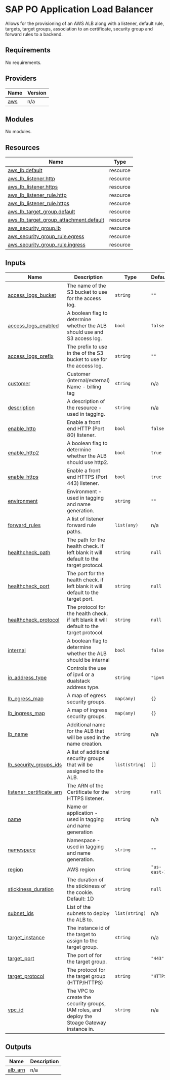 # SAP PO Application Load Balancer
Allows for the provisioning of an AWS ALB along with a listener, default rule, targets, target groups, association to an certificate, security group and forward rules to a backend. 

<!-- BEGINNING OF PRE-COMMIT-TERRAFORM DOCS HOOK -->
## Requirements

No requirements.

## Providers

| Name | Version |
|------|---------|
| <a name="provider_aws"></a> [aws](#provider\_aws) | n/a |

## Modules

No modules.

## Resources

| Name | Type |
|------|------|
| [aws_lb.default](https://registry.terraform.io/providers/hashicorp/aws/latest/docs/resources/lb) | resource |
| [aws_lb_listener.http](https://registry.terraform.io/providers/hashicorp/aws/latest/docs/resources/lb_listener) | resource |
| [aws_lb_listener.https](https://registry.terraform.io/providers/hashicorp/aws/latest/docs/resources/lb_listener) | resource |
| [aws_lb_listener_rule.http](https://registry.terraform.io/providers/hashicorp/aws/latest/docs/resources/lb_listener_rule) | resource |
| [aws_lb_listener_rule.https](https://registry.terraform.io/providers/hashicorp/aws/latest/docs/resources/lb_listener_rule) | resource |
| [aws_lb_target_group.default](https://registry.terraform.io/providers/hashicorp/aws/latest/docs/resources/lb_target_group) | resource |
| [aws_lb_target_group_attachment.default](https://registry.terraform.io/providers/hashicorp/aws/latest/docs/resources/lb_target_group_attachment) | resource |
| [aws_security_group.lb](https://registry.terraform.io/providers/hashicorp/aws/latest/docs/resources/security_group) | resource |
| [aws_security_group_rule.egress](https://registry.terraform.io/providers/hashicorp/aws/latest/docs/resources/security_group_rule) | resource |
| [aws_security_group_rule.ingress](https://registry.terraform.io/providers/hashicorp/aws/latest/docs/resources/security_group_rule) | resource |

## Inputs

| Name | Description | Type | Default | Required |
|------|-------------|------|---------|:--------:|
| <a name="input_access_logs_bucket"></a> [access\_logs\_bucket](#input\_access\_logs\_bucket) | The name of the S3 bucket to use for the access log. | `string` | `""` | no |
| <a name="input_access_logs_enabled"></a> [access\_logs\_enabled](#input\_access\_logs\_enabled) | A boolean flag to determine whether the ALB should use and S3 access log. | `bool` | `false` | no |
| <a name="input_access_logs_prefix"></a> [access\_logs\_prefix](#input\_access\_logs\_prefix) | The prefix to use in the of the S3 bucket to use for the access log. | `string` | `""` | no |
| <a name="input_customer"></a> [customer](#input\_customer) | Customer (internal/external) Name - billing tag | `string` | n/a | yes |
| <a name="input_description"></a> [description](#input\_description) | A description of the resource - used in tagging. | `string` | n/a | yes |
| <a name="input_enable_http"></a> [enable\_http](#input\_enable\_http) | Enable a front end HTTP (Port 80) listener. | `bool` | `false` | no |
| <a name="input_enable_http2"></a> [enable\_http2](#input\_enable\_http2) | A boolean flag to determine whether the ALB should use http2. | `bool` | `true` | no |
| <a name="input_enable_https"></a> [enable\_https](#input\_enable\_https) | Enable a front end HTTPS (Port 443) listener. | `bool` | `true` | no |
| <a name="input_environment"></a> [environment](#input\_environment) | Environment - used in tagging and name generation. | `string` | `""` | no |
| <a name="input_forward_rules"></a> [forward\_rules](#input\_forward\_rules) | A list of listener forward rule paths. | `list(any)` | n/a | yes |
| <a name="input_healthcheck_path"></a> [healthcheck\_path](#input\_healthcheck\_path) | The path for the health check. if left blank it will default to the target protocol. | `string` | `null` | no |
| <a name="input_healthcheck_port"></a> [healthcheck\_port](#input\_healthcheck\_port) | The port for the health check. if left blank it will default to the target port. | `string` | `null` | no |
| <a name="input_healthcheck_protocol"></a> [healthcheck\_protocol](#input\_healthcheck\_protocol) | The protocol for the health check. if left blank it will default to the target protocol. | `string` | `null` | no |
| <a name="input_internal"></a> [internal](#input\_internal) | A boolean flag to determine whether the ALB should be internal | `bool` | `false` | no |
| <a name="input_ip_address_type"></a> [ip\_address\_type](#input\_ip\_address\_type) | Controls the use of ipv4 or a dualstack address type. | `string` | `"ipv4"` | no |
| <a name="input_lb_egress_map"></a> [lb\_egress\_map](#input\_lb\_egress\_map) | A map of egress security groups. | `map(any)` | `{}` | no |
| <a name="input_lb_ingress_map"></a> [lb\_ingress\_map](#input\_lb\_ingress\_map) | A map of ingress security groups. | `map(any)` | `{}` | no |
| <a name="input_lb_name"></a> [lb\_name](#input\_lb\_name) | Additional name for the ALB that will be used in the name creation. | `string` | n/a | yes |
| <a name="input_lb_security_groups_ids"></a> [lb\_security\_groups\_ids](#input\_lb\_security\_groups\_ids) | A list of additional security groups that will be assigned to the ALB. | `list(string)` | `[]` | no |
| <a name="input_listener_certificate_arn"></a> [listener\_certificate\_arn](#input\_listener\_certificate\_arn) | The ARN of the Certificate for the HTTPS listener. | `string` | `null` | no |
| <a name="input_name"></a> [name](#input\_name) | Name or application - used in tagging and name generation | `string` | n/a | yes |
| <a name="input_namespace"></a> [namespace](#input\_namespace) | Namespace - used in tagging and name generation. | `string` | `""` | no |
| <a name="input_region"></a> [region](#input\_region) | AWS region | `string` | `"us-east-1"` | no |
| <a name="input_stickiness_duration"></a> [stickiness\_duration](#input\_stickiness\_duration) | The duration of the stickiness of the cookie. Default: 1D | `string` | `null` | no |
| <a name="input_subnet_ids"></a> [subnet\_ids](#input\_subnet\_ids) | List of the subnets to deploy the ALB to. | `list(string)` | n/a | yes |
| <a name="input_target_instance"></a> [target\_instance](#input\_target\_instance) | The instance id of the target to assign to the target group. | `string` | n/a | yes |
| <a name="input_target_port"></a> [target\_port](#input\_target\_port) | The port of for the target group. | `string` | `"443"` | no |
| <a name="input_target_protocol"></a> [target\_protocol](#input\_target\_protocol) | The protocol for the target group (HTTP/HTTPS) | `string` | `"HTTPS"` | no |
| <a name="input_vpc_id"></a> [vpc\_id](#input\_vpc\_id) | The VPC to create the security groups, IAM roles, and deploy the Stoage Gateway instance in. | `string` | n/a | yes |

## Outputs

| Name | Description |
|------|-------------|
| <a name="output_alb_arn"></a> [alb\_arn](#output\_alb\_arn) | n/a |
<!-- END OF PRE-COMMIT-TERRAFORM DOCS HOOK -->